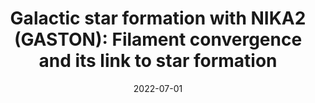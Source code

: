 ---
title: "Galactic star formation with NIKA2 (GASTON): Filament convergence and its link to star formation"
collection: "publications"
category: "co_procs"
permalink: /publications/2022EPJWC25700037P
link: https://ui.adsabs.harvard.edu/abs/2022EPJWC.25700037P/abstract
date: 2022-07-01
venue: "mm Universe @ NIKA2 - Observing the mm Universe with the NIKA2 Camera"
citation: "Artis, E., Adam, R., Ade, P., et al. (2022), mm Universe @ NIKA2 - Observing the mm Universe with the NIKA2 Camera, 257, 00003."
---